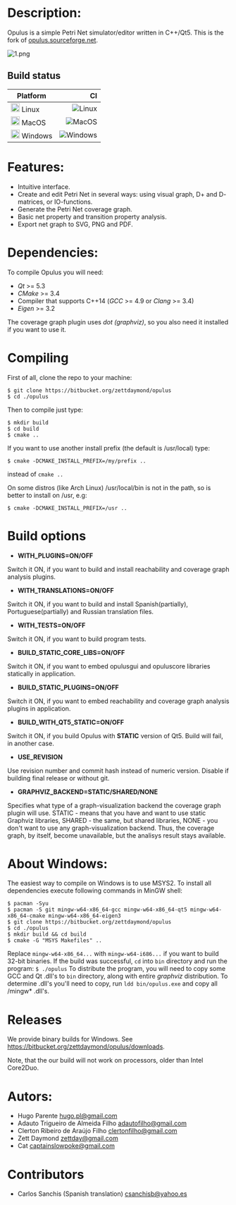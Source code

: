 # Description: #

Opulus is a simple Petri Net simulator/editor written in C++/Qt5. This is the fork of [opulus.sourceforge.net](opulus.sourceforge.net).

![1.png](https://bitbucket.org/repo/7X6BR9/images/653296000-1.png)

## Build status ##
| Platform | CI |
|----------|--:|
| <img src="https://raw.githubusercontent.com/zettdaymond/Font-Awesome/master/svgs/brands/linux.svg?sanitize=true" height="20" /> Linux | ![Linux](https://github.com/zettdaymond/opulus/workflows/Linux/badge.svg)|
| <img src="https://raw.githubusercontent.com/zettdaymond/Font-Awesome/master/svgs/brands/apple.svg?sanitize=true" height="20" /> MacOS | ![MacOS](https://github.com/zettdaymond/opulus/workflows/MacOS/badge.svg)|
| <img src="https://raw.githubusercontent.com/zettdaymond/Font-Awesome/master/svgs/brands/windows.svg?sanitize=true" height="20" /> Windows | ![Windows](https://github.com/zettdaymond/opulus/workflows/Windows/badge.svg) |


# Features: #
* Intuitive interface.
* Create and edit Petri Net in several ways: using visual graph, D+ and D- matrices, or IO-functions.
* Generate the Petri Net coverage graph.
* Basic net property and transition property analysis.
* Export net graph to SVG, PNG and PDF.

# Dependencies: #
To compile Opulus you will need:

* *Qt* >= 5.3
* *CMake* >= 3.4
* Compiler that supports C++14 (*GCC* >= 4.9 or *Clang* >= 3.4)
* *Eigen* >= 3.2

The coverage graph plugin uses *dot (graphviz)*, so you also need it installed if you want to use it.

# Compiling #
First of all, clone the repo to your machine:
```
$ git clone https://bitbucket.org/zettdaymond/opulus
$ cd ./opulus
```
Then to compile just type:
```
$ mkdir build
$ cd build
$ cmake ..
```
If you want to use another install prefix (the default is /usr/local) type:
```
$ cmake -DCMAKE_INSTALL_PREFIX=/my/prefix ..
```
instead of `cmake ..`

On some distros (like Arch Linux) /usr/local/bin is not in the path, so is better to install on /usr, e.g:
```
$ cmake -DCMAKE_INSTALL_PREFIX=/usr ..
```

# Build options #

- **WITH_PLUGINS=ON/OFF** 

Switch it ON, if you want to build and install reachability and coverage graph analysis plugins.

- **WITH_TRANSLATIONS=ON/OFF**

Switch it ON, if you want to build and install Spanish(partially), Portuguese(partially) and Russian translation files.

- **WITH_TESTS=ON/OFF**

Switch it ON, if you want to build program tests.

- **BUILD_STATIC_CORE_LIBS=ON/OFF** 

Switch it ON, if you want to embed opulusgui and opuluscore libraries statically in application.

- **BUILD_STATIC_PLUGINS=ON/OFF**

Switch it ON, if you want to embed reachability and coverage graph analysis plugins in application.

- **BUILD_WITH_QT5_STATIC=ON/OFF** 

Switch it ON, if you build Opulus with **STATIC** version of Qt5. Build will fail, in another case.

- **USE_REVISION** 

Use revision number and commit hash instead of numeric version. Disable if building final release or without git.

- **GRAPHVIZ_BACKEND=STATIC/SHARED/NONE**

Specifies what type of a graph-visualization backend the coverage graph plugin will use. STATIC - means that you have and want to use static Graphviz libraries, SHARED - the same, but shared libraries, NONE - you don't want to use any graph-visualization backend. Thus, the coverage graph, by itself, become unavailable, but the analisys result stays available.

# About Windows: #
The easiest way to compile on Windows is to use MSYS2. To install all dependencies execute following commands in MinGW shell:
```
$ pacman -Syu
$ pacman -S git mingw-w64-x86_64-gcc mingw-w64-x86_64-qt5 mingw-w64-x86_64-cmake mingw-w64-x86_64-eigen3
$ git clone https://bitbucket.org/zettdaymond/opulus
$ cd ./opulus
$ mkdir build && cd build
$ cmake -G "MSYS Makefiles" ..
```
Replace `mingw-w64-x86_64...` with `mingw-w64-i686...` if you want to build 32-bit binaries. 
If the build was successful, `cd` into `bin` directory and run the program: `$ ./opulus`
To distribute the program, you will need to copy some GCC and Qt .dll's to `bin` directory, along with entire *graphviz* distribution.
To determine .dll's you'll need to copy, run `ldd bin/opulus.exe` and copy all /mingw* .dll's.

# Releases #
We provide binary builds for Windows. See https://bitbucket.org/zettdaymond/opulus/downloads. 

Note, that the our build will not work on processors, older than Intel Core2Duo.


# Autors: #
- Hugo Parente <hugo.pl@gmail.com>
- Adauto Trigueiro de Almeida Filho <adautofilho@gmail.com>
- Clerton Ribeiro de Araújo Filho <clertonfilho@gmail.com>
- Zett Daymond <zettday@gmail.com>
- Cat <captainslowpoke@gmail.com>

# Contributors #
- Carlos Sanchis (Spanish translation) <csanchisb@yahoo.es>
